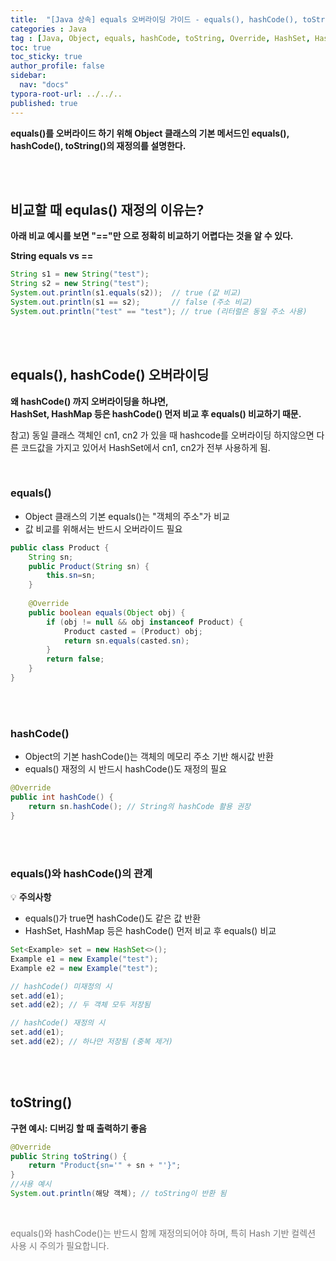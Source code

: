 ```yaml
---
title:  "[Java 상속] equals 오버라이딩 가이드 - equals(), hashCode(), toString()"
categories : Java
tag : [Java, Object, equals, hashCode, toString, Override, HashSet, HashMap]
toc: true
toc_sticky: true
author_profile: false
sidebar:
  nav: "docs"
typora-root-url: ../../..
published: true
---
```




**equals()를 오버라이드 하기 위해 Object 클래스의 기본 메서드인 equals(), hashCode(), toString()의 재정의를 설명한다.**

<br>

<br>

## 비교할 때 equlas() 재정의 이유는?

**아래 비교 예시를 보면 "=="만 으로 정확히 비교하기 어렵다는 것을 알 수 있다.**

**String equals vs ==**

```java
String s1 = new String("test");
String s2 = new String("test");
System.out.println(s1.equals(s2));  // true (값 비교)
System.out.println(s1 == s2);       // false (주소 비교)
System.out.println("test" == "test"); // true (리터럴은 동일 주소 사용)
```

<br>

<br>

## equals(), hashCode() 오버라이딩

**왜 hashCode() 까지 오버라이딩을 하냐면,**  
**HashSet, HashMap 등은 hashCode() 먼저 비교 후 equals() 비교하기 때문.**

참고) 동일 클래스 객체인 cn1, cn2 가 있을 때 hashcode를 오버라이딩 하지않으면 다른 코드값을 가지고 있어서 HashSet에서 cn1, cn2가 전부 사용하게 됨.

<br>

### equals()

- Object 클래스의 기본 equals()는 "객체의 주소"가 비교
- 값 비교를 위해서는 반드시 오버라이드 필요

```java
public class Product {
    String sn;
    public Product(String sn) {
        this.sn=sn;
    }
    
    @Override
    public boolean equals(Object obj) {
        if (obj != null && obj instanceof Product) {
            Product casted = (Product) obj;
            return sn.equals(casted.sn);
        }
        return false;
    }
}
```

<br><br>

### hashCode()

- Object의 기본 hashCode()는 객체의 메모리 주소 기반 해시값 반환
- equals() 재정의 시 반드시 hashCode()도 재정의 필요

```java
@Override
public int hashCode() {
    return sn.hashCode(); // String의 hashCode 활용 권장
}
```

<br><br>

### equals()와 hashCode()의 관계

💡 **주의사항**

- equals()가 true면 hashCode()도 같은 값 반환
- HashSet, HashMap 등은 hashCode() 먼저 비교 후 equals() 비교

```java
Set<Example> set = new HashSet<>();
Example e1 = new Example("test");
Example e2 = new Example("test");

// hashCode() 미재정의 시
set.add(e1);
set.add(e2); // 두 객체 모두 저장됨

// hashCode() 재정의 시
set.add(e1);
set.add(e2); // 하나만 저장됨 (중복 제거)
```

<br>

<br>

## toString()

**구현 예시: 디버깅 할 때 출력하기 좋음**

```java
@Override
public String toString() {
    return "Product{sn='" + sn + "'}";
}
//사용 예시
System.out.println(해당 객체); // toString이 반환 됨
```

<br>

<span style="color:#777777">equals()와 hashCode()는 반드시 함께 재정의되어야 하며, 특히 Hash 기반 컬렉션 사용 시 주의가 필요합니다.</span>
